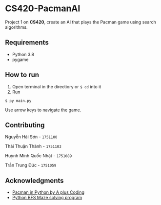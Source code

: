 # CS420-PacmanAI

Project 1 on **CS420**, create an AI that plays the Pacman game using search algorithms.
## Requirements
 - Python 3.8
 - pygame
## How to run
1. Open terminal in the directiory or `$ cd` into it
2. Run 
```
$ py main.py
```
  Use arrow keys to navigate the game.

## Contributing
Nguyễn Hải Sơn       - `1751100`

Thái Thuận Thành     - `1751103`

Huỳnh Minh Quốc Nhật - `1751089`

Trần Trung Đức       - `1751059`


## Acknowledgments
- [Pacman in Python by A plus Coding](https://www.youtube.com/playlist?list=PLryDJVmh-ww3AMl8NSjp9YygWWTOfePu7)
- [Python BFS Maze solving program](https://youtu.be/ZuHW4fS60pc)

